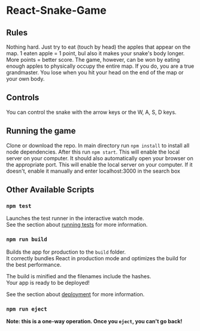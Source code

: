 # React-Snake-Game
## Rules
Nothing hard. Just try to eat (touch by head) the apples that appear on the map. 1 eaten apple = 1 point, bul also it makes your snake's body longer.
More points = better score. The game, however, can be won by eating enough apples to physically occupy the entire map. If you do, you are a true grandmaster.
You lose when you hit your head on the end of the map or your own body.

## Controls
You can control the snake with the arrow keys or the W, A, S, D keys.

## Running the game
Clone or download the repo. In main directory run `npm install` to install all node dependencies. After this run `npm start`. This will enable the local server on your computer. It should also automatically open your browser on the appropriate port. This will enable the local server on your computer. If it doesn't, enable it manually and enter localhost:3000 in the search box

## Other Available Scripts


### `npm test`

Launches the test runner in the interactive watch mode.\
See the section about [running tests](https://facebook.github.io/create-react-app/docs/running-tests) for more information.

### `npm run build`

Builds the app for production to the `build` folder.\
It correctly bundles React in production mode and optimizes the build for the best performance.

The build is minified and the filenames include the hashes.\
Your app is ready to be deployed!

See the section about [deployment](https://facebook.github.io/create-react-app/docs/deployment) for more information.

### `npm run eject`

**Note: this is a one-way operation. Once you `eject`, you can't go back!**
